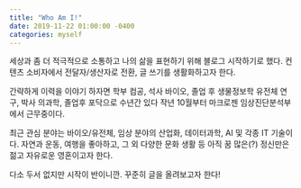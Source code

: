 ```yaml
---
title: "Who Am I!"
date: 2019-11-22 01:00:00 -0400
categories: myself
---
```


세상과 좀 더 적극적으로 소통하고 나의 삶을 표현하기 위해 블로그 시작하기로 했다.
컨텐츠 소비자에서 전달자/생산자로 전환, 글 쓰기를 생활화하고자 한다.

간략하게 이력을 이야기 하자면 학부 컴공, 석사 바이오, 졸업 후 생물정보학 유전체 연구, 박사 의과학,
졸업후 포닥으로 수년간 있다 작년 10월부터 마크로젠 임상진단분석부에서 근무중이다.

최근 관심 분야는 바이오/유전체, 임상 분야의 산업화, 데이터과학, AI 및 각종 IT 기술이다.
자연과 운동, 여행을 좋아하고, 그 외 다양한 문화 생활 등 아직 꿈 많은(?) 정신만은 젊고 자유로운 영혼이고자 한다.

다소 두서 없지만 시작이 반이니깐. 꾸준히 글을 올려보고자 한다!
